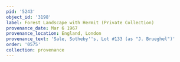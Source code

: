 ```yaml
---
pid: '5243'
object_id: '3198'
label: Forest Landscape with Hermit (Private Collection)
provenance_date: Mar 6 1967
provenance_location: England, London
provenance_text: 'Sale, Sotheby''s, Lot #133 (as "J. Brueghel")'
order: '0575'
collection: provenance
---
```

